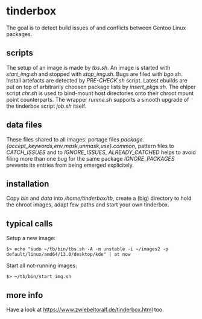 # tinderbox
The goal is to detect build issues of and conflicts between Gentoo Linux packages.

## scripts
The setup of an image is made by *tbs.sh*. An image is started with *start_img.sh* and stopped with *stop_img.sh*. Bugs are filed with *bgo.sh*. Install artefacts are detected by *PRE-CHECK.sh* script. Latest ebuilds are put on top of arbitrarily choosen package lists by *insert_pkgs.sh*.
The ehlper script *chr.sh* is used to bind-mount host directories onto their chroot mount point counterparts. The wrapper *runme.sh* supports a smooth upgrade of the tinderbox script *job.sh* itself.

## data files
These files shared to all images: portage files *package.{accept_keywords,env,mask,unmask,use}.common*, pattern files to *CATCH_ISSUES* and to *IGNORE_ISSUES*, *ALREADY_CATCHED* helps to avoid filing more than one bug for the same package *IGNORE_PACKAGES* prevents its entries from being emerged explicitely.

## installation
Copy *bin* and *data* into */home/tinderbox/tb*, create a (big) directory to hold the chroot images, adapt few paths and start your own tinderbox.

## typical calls
Setup a new image:

    $> echo "sudo ~/tb/bin/tbs.sh -A -m unstable -i ~/images2 -p default/linux/amd64/13.0/desktop/kde" | at now

Start all not-running images:

    $> ~/tb/bin/start_img.sh


## more info
Have a look at https://www.zwiebeltoralf.de/tinderbox.html too.

